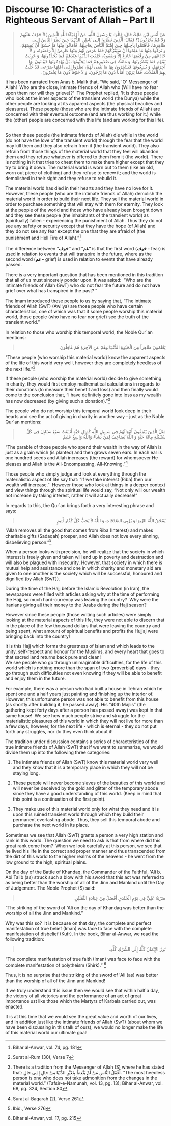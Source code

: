 Discourse 10: Characteristics of a Righteous Servant of Allah – Part II
=======================================================================

<blockquote dir="rtl">
  <p>
عَنْ أَنَسِ ابْنِ مَالِكَ قَالَ: قَالُوا: يَا رَسُولَ اللٌّهِ، مَنْ
أَوْلِـيَآءُ اللٌّهِ الَّـذِينَ )لاَ خَوْفٌ عَلَيْهِمْ وَلاَ هُمْ
يَحْزَنُونَ(؟ فَقَالَ: أَلَّذِينَ نَظَرُوا إِلـى بَاطِنِ الدُّنْـيَا
حِينَ نَظَرَ النَّاسُ إلِـى ظَاهِرِهَا، فَاهْتَمُّوا بِآجِـلِهَا حِينَ
إِهْتَمَّ النَّاسُ بِعَاجِلِهَا، فَأَمَاتُوا مِنْهَا مَا خَشَوْا أَنْ
يُمِيتَهُمْ، وَ تَرَكُوا مِنْهَا مَا عَلِمُوا أَنْ سَيَتْرُكَهُمْ
فَمَا عَرَضَ لَهُمْ مِنْهَا عَارِضٌ إِلاَّ رَفَضُوهُ، وَ لاَ
خَادَعَهُم مِنْ رِفْعَتِهَا خَادِعٌ إِلاَّ وَضَعُوهُ، خُلِقَتِ
الدُّنْـيَا عِنْدَهُمْ فَمَا يُجَدِّدُونَهَا، وَ خَرِبَتْ بَيْنَهُم
فَمَا يَعْمُرُونَهَا، وَ مَاتَتْ فِي صُدُورِهِمْ فَمَا يُحِبُّونَهَا،
بَلْ يَهْدِمُونَهَا فَيَبْـنُونَ بِهَا آخِرَتَهُمْ، وَ يُـبَيِعُونَهَا
فَيَشْتَرُونَ بِهَا مَا يَبْقى لَهُمْ، نَظَرُوا إِلـى أَهْلِهَا صَرْعى
قَدْ حَلَّتْ بِهِمُ الْمُثَلاَتُ، فَمَا يَرَوْنَ أَمَاناً دُونَ مَا
يَرْجُونَ، وَ لاَ خَوْفاً دُونَ مَا يَحْذَرُونََ.
  </p>
</blockquote>

It has been narrated from Anas b. Malik that, “We said, 'O' Messenger of
Allah!  Who are the close, intimate friends of Allah who (Will have no
fear upon them nor will they grieve)?'  The Prophet replied, 'It is
those people who look at the inner aspects of the transient world (the
Dunya) while the other people are looking at its apparent aspects (the
physical beauties and pleasures). These people (those who are the
intimate friends of Allah) are concerned with their eventual outcome
(and are thus working for it.) while the (other) people are concerned
with this life (and are working for this life).  

So then these people (the intimate friends of Allah) die while in the
world (do not have the love of the transient world) through the fear
that the world may kill them and they also refrain from it (the
transient world). They also refrain from those things of the material
world that they feel will abandon them and they refuse whatever is
offered to them from it (the world). There is nothing in it that tries
to cheat them to make them higher except that they try to bring it down.
The material world is worn out to them (like an old, worn out piece of
clothing) and they refuse to renew it; and the world is demolished in
their sight and they refuse to rebuild it.

The material world has died in their hearts and they have no love for
it. However, these people (who are the intimate friends of Allah)
demolish the material world in order to build their next life. They sell
the material world in order to purchase something that will stay with
them for eternity. They look at the people of the world and those who
have already been brought down and they see these people (the
inhabitants of the transient world) as (spiritually) fallen -
experiencing the punishment of Allah. Thus they do not see any safety or
security except that they have the hope (of Allah) and they do not see
any fear except the one that they are afraid of (the punishment and Hell
Fire of Allah).”[^1]  
    
 The difference between “**خوف”** and “**غم”** is that the first word
(**خوف -** fear) is used in relation to events that will transpire in
the future, where as the second word (**غم -** grief) is used in
relation to events that have already passed.

There is a very important question that has been mentioned in this
tradition that all of us must sincerely ponder upon. It was asked:  “Who
are the intimate friends of Allah (SwT) who do not fear the future and
do not have grief over what has transpired in the past? ”

The Imam introduced these people to us by saying that, “The intimate
friends of Allah (SwT) (Awliya) are those people who have certain
characteristics, one of which was that if some people worship this
material world, those people (who have no fear nor grief) see the truth
of the transient world.”

In relation to those who worship this temporal world, the Noble Qur\`an
mentions:

<blockquote dir="rtl">
  <p>
يَعْلَمُونَ ظَاهِراً مِنَ الْحَيٌوةِ الدُّنْـيَا وَهُمْ عَنِ الآخِرَةِ
هُمْ غَافِلُونَ
  </p>
</blockquote>

“These people (who worship this material world) know the apparent
aspects of the life of this world very well, however they are completely
heedless of the next life.”[^2]

If these people (who worship the material world) decide to give
something in charity, they would first employ mathematical calculations
in regards to their donations (to measure their benefit and loss) and
then finally would come to the conclusion that, “I have definitely gone
into loss as my wealth has now decreased (by giving such a
donation).”[^3]

The people who do not worship this temporal world look deep in their
hearts and see the act of giving in charity in another way - just as the
Noble Qur\`an mentions:

<blockquote dir="rtl">
  <p>
مَثَلُ الَّذِينَ يُنْفِقُونَ أَمْوَالَهُمْ فِي سَـبِيلِ اللٌّهِ
كَمَثَلِ حَبَّةٍ أَنْـبَتَتْ سَبْعَ سَنَابِلَ فِي كُلِّ سُنْـبُلَةِ
مِائَةُ حَبَّةٍ وَ اللٌّهُ يُضَاعِفُ لِمَنْ يَشَآءُ وَاللٌّهُ وَاسِعٌ
عَليمٌ
  </p>
</blockquote>

“The parable of those people who spend their wealth in the way of Allah
is just as a grain which (is planted) and then grows seven ears. In each
ear is one hundred seeds and Allah increases (the reward) for whomsoever
He pleases and Allah is the All-Encompassing, All-Knowing.”[^4]

Those people who simply judge and look at everything through the
materialistic aspect of life say that: “If we take interest (Riba) then
our wealth will increase.”  However those who look at things in a deeper
context and view things through the spiritual life would say, “Not only
will our wealth not increase by taking interest, rather it will actually
decrease!”

In regards to this, the Qur\`an brings forth a very interesting phrase
and says:

<blockquote dir="rtl">
  <p>
يَمْحَقُ اللٌّهُ الرِّبوَا وَ يُرْبِي الصَّدَقَاتِ وَ اللٌّهُ لاَ
يُحِبُّ كُلَّ كَفَّار أَثِيمٍ
  </p>
</blockquote>

“Allah removes all the good that comes from Riba (Interest) and makes
charitable gifts (Sadaqah) prosper, and Allah does not love every
sinning, disbelieving person.”[^5]

When a person looks with precision, he will realize that the society in
which interest is freely given and taken will end up in poverty and
destruction and will also be plagued with insecurity. However, that
society in which there is mutual help and assistance and one in which
charity and monetary aid are given to one another is the society which
will be successful, honoured and dignified (by Allah (SwT)).

During the time of the Hajj before the Islamic Revolution (in Iran), the
newspapers were filled with articles asking why at the time of
performing the Hajj, so much hard-currency was leaving the country?  Why
were the Iranians giving all their money to the 'Arabs during the Hajj
season?

However since these people (those writing such articles) were simply
looking at the material aspects of this life, they were not able to
discern that in the place of the few thousand dollars that were leaving
the country and being spent, what amount of spiritual benefits and
profits the Hujjaj were bringing back into the country! 

It is this Hajj which forms the greatness of Islam and which leads to
the unity, self-respect and honour for the Muslims, and every heart that
goes to that sacred land returns back pure and clean!  
 We see people who go through unimaginable difficulties, for the life of
this world which is nothing more than the span of two (proverbial)
days - they go through such difficulties not even knowing if they will
be able to benefit and enjoy them in the future.

For example, there was a person who had built a house in Tehran which he
spent one and a half years just painting and finishing up the interior
of. However, this unfortunate person was not able to benefit from this
house (as shortly after building it, he passed away). His “40th Majlis”
(the gathering kept forty days after a person has passed away) was kept
in that same house!  We see how much people strive and struggle for the
materialistic pleasures of this world in which they will not live for
more than a few days, however, for the next life - which is eternal -
they do not put forth any struggles, nor do they even think about it!

The tradition under discussion contains a series of characteristics of
the true intimate friends of Allah (SwT) that if we want to summarize,
we would divide them up into the following three categories:

1) The intimate friends of Allah (SwT) know this material world very
well and they know that it is a temporary place in which they will not
be staying long.

2) These people will never become slaves of the beauties of this world
and will never be deceived by the gold and glitter of the temporary
abode since they have a good understanding of this world. (Keep in mind
that this point is a continuation of the first point).

3) They make use of this material world only for what they need and it
is upon this ruined transient world through which they build their
permanent everlasting abode. Thus, they sell this temporal abode and
purchase the next world in its place.

Sometimes we see that Allah (SwT) grants a person a very high station
and rank in this world. The question we need to ask is that from where
did this great rank come from?  When we look carefully at this person,
we see that he lived his life in the correct and proper manner and thus
transcended from the dirt of this world to the higher realms of the
heavens - he went from the low ground to the high, spiritual plains.

On the day of the Battle of Khandaq, the Commander of the Faithful, 'Ali
b. Abi Talib (as) struck such a blow with his sword that this act was
referred to as being better than the worship of all of the Jinn and
Mankind until the Day of Judgement. The Noble Prophet (S) said:

<blockquote dir="rtl">
  <p>
ضَرْبَةُ عَلِيٍّ فِي يَوْمِ الْخَنْدَقِ أَفْضَلُ مِنْ عِبَادَةِ
الثَّقَلَيْنِ.
  </p>
</blockquote>

“The striking of the sword of 'Ali on the day of Khandaq was better than
the worship of all the Jinn and Mankind.”

Why was this so?  It is because on that day, the complete and perfect
manifestation of true belief (Iman) was face to face with the complete
manifestation of disbelief (Kufr). In the book, Bihar al-Anwar, we read
the following tradition:

<blockquote dir="rtl">
  <p>
بَرَزَ الإِيْمَانُ كُلُّهُ إِلَى الشِّرْكِ كُلِّهِ.
  </p>
</blockquote>

“The complete manifestation of true faith (Iman) was face to face with
the complete manifestation of polytheism (Shirk).” [^6]

Thus, it is no surprise that the striking of the sword of 'Ali (as) was
better than the worship of all of the Jinn and Mankind!

If we truly understand this issue then we would see that within half a
day, the victory of all victories and the performance of an act of great
importance ust like those which the Martyrs of Karbala carried out, was
enacted.

It is at this time that we would see the great value and worth of our
lives, and in addition just like the intimate friends of Allah (SwT)
(about whom we have been discussing in this talk of ours), we would no
longer make the life of this material world our ultimate goal!

[^1]: Bihar al-Anwar, vol. 74, pg. 181

[^2]: Surat al-Rum (30), Verse 7

[^3]: There is a tradition from the Messenger of Allah (S) where he has
stated that: أَغْفَلُ النٌّاسِ مَنْ لَمْ يَتَّعِظْ بِتَغَيُّرِ
الدُّنْيَا مِنْ حالِ إِلـى حالٍ. “The most heedless person is one who
does not take admonition from the changes in the material world.”
(Tafsir-e-Namunah, vol. 13, pg. 13); Bihar al-Anwar, vol. 68, pg. 324,
Section 80

[^4]: Surat al-Baqarah (2), Verse 261

[^5]: Ibid., Verse 276

[^6]: Bihar al-Anwar, vol. 17, pg. 215


